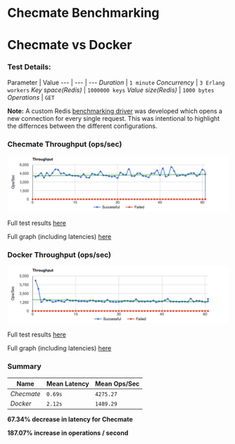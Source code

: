 # Checmate Benchmarking

# Checmate vs Docker

### Test Details:

Parameter | Value
--- | --- | ---
*Duration* | `1 minute`
*Concurrency* | `3 Erlang workers`
*Key space(Redis)* | `1000000 keys`
*Value size(Redis)* | `1000 bytes`
*Operations* | `GET`

**Note:** A custom Redis [benchmarking driver](https://github.com/drewkerrigan/basho_bench/blob/ack-lighter/src/basho_bench_driver_redis.erl) was developed which opens a new connection for every single request. This was intentional to highlight the differnces between the different configurations.

### Checmate Throughput (ops/sec)

![checkmate gets](checmate.png)

Full test results [here](0_get_modified.1)

Full graph (including latencies) [here](0_get_modified.1/summary.png)

### Docker Throughput (ops/sec)

![docker gets](docker.png)

Full test results [here](0_get_docker.1)

Full graph (including latencies) [here](0_get_docker.1/summary.png)

### Summary

Name | Mean Latency | Mean Ops/Sec
--- | --- | ---
*Checmate* | `0.69s` | `4275.27`
*Docker* | `2.12s` | `1489.29`

**67.34% decrease in latency for Checmate**

**187.07% increase in operations / second**